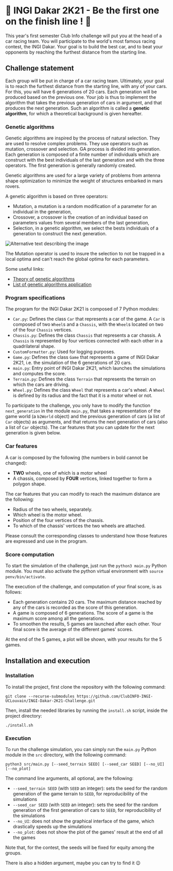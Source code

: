 # :car: INGI Dakar 2K21 - Be the first one on the finish line ! :car:

This year's first semester Club Info challenge will put you at the head of a car racing team.
You will participate to the world's most famous racing contest, the INGI Dakar.
Your goal is to build the best car, and to beat your opponents by reaching the furthest distance from the starting line.

## Challenge statement

Each group will be put in charge of a car racing team.
Ultimately, your goal is to reach the furthest distance from the starting line, with any of your cars.
For this, you will have 6 generations of 20 cars.
Each generation will be produced based on the previous one.
Your job is thus to implement the algorithm that takes the previous generation of cars in argument,
and that produces the next generation.
Such an algorithm is called a **genetic algorithm**, for which a theoretical background is given hereafter.

### Genetic algorithms

Genetic algorithms are inspired by the process of natural selection. They are used to resolve complex problems. They use operators such as mutation, crossover and selection. GA process is divided into generation. Each generation is composed of a finite number of individuals which are construct with the best individuals of the last generation and with the three operators. The first generation is generally randomly created.

Genetic algorithms are used for a large variety of problems from antenna shape optimization to minimize the weight of structures embarked in mars rovers.

A genetic algorithm is based on three operators:

- Mutation, a mutation is a random modification of a parameter for an individual in the generation,
- Crossover, a crossover is the creation of an individual based on parameters values from several members of the last generation,
- Selection, in a genetic algorithm, we select the bests individuals of a generation to construct the next generation.

![Alternative text describing the image](https://www.tutorialspoint.com/genetic_algorithms/images/ga_motivation.jpg)

The Mutation operator is used to insure the selection to not be trapped in a local optima and can't reach the global optima for each parameters.

Some useful links:
- [Theory of genetic algorithms](https://reader.elsevier.com/reader/sd/pii/S0304397500004060?token=6240AF810A6BC428879CE8AEB4F04F4AA5A72A2D98CAB426176300A0225D41DE6039B263D1BE7B53E6BCA3974706F28F&originRegion=eu-west-1&originCreation=20211107165130)
- [List of genetic algorithms application](https://en.wikipedia.org/wiki/List_of_genetic_algorithm_applications)
### Program specifications

The program for the INGI Dakar 2K21 is composed of 7 Python modules:
- `Car.py`: Defines the class `Car` that represents a car of the game.
A `Car` is composed of two `Wheel`s and a `Chassis`,
with the `Wheel`s located on two of the four `Chassis` vertices.
- `Chassis.py`: Defines the class `Chassis` that represents a car chassis.
A `Chassis` is represented by four vertices connected with each other in a quadrilateral shape.
- `CustomFormatter.py`: Used for logging purposes.
- `Game.py`: Defines the class `Game` that represents a game of INGI Dakar 2K21,
i.e. the simulation of the 6 generations of 20 cars.
- `main.py`: Entry point of INGI Dakar 2K21, which launches the simulations and computes the score.
- `Terrain.py`: Defines the class `Terrain` that represents the terrain on which the cars are driving.
- `Wheel.py`: Defines the class `Wheel` that represents a car's wheel.
A `Wheel` is defined by its radius and the fact that it is a motor wheel or not.

To participate to the challenge, you only have to modify the function `next_generation` in the module `main.py`,
that takes a representation of the game world (a `b2World` object)
and the previous generation of cars (a list of `Car` objects) as arguments,
and that returns the next generation of cars (also a list of `Car` objects).
The car features that you can update for the next generation is given below.

### Car features

A car is composed by the following (the numbers in bold cannot be changed):
- **TWO** wheels, one of which is a motor wheel
- A chassis, composed by **FOUR** vertices, linked together to form a polygon shape.

The car features that you can modify to reach the maximum distance are the following:
- Radius of the two wheels, separately.
- Which wheel is the motor wheel.
- Position of the four vertices of the chassis.
- To which of the chassis' vertices the two wheels are attached.

Please consult the corresponding classes to understand how those features are expressed and use in the program.

### Score computation

To start the simulation of the challenge, just run the `python3 main.py` Python module. You must also activate the python virtual environment with `source penv/bin/activate`.

The execution of the challenge, and computation of your final score, is as follows:
- Each generation contains 20 cars. The maximum distance reached by any of the cars is recorded as
the score of this generation.
- A game is composed of 6 generations. The score of a game is the maximum score among all the generations.
- To smoothen the results, 5 games are launched after each other.
Your final score is the average of the different games' scores.

At the end of the 5 games, a plot will be shown, with your results for the 5 games.


## Installation and execution

### Installation

To install the project, first clone the repository with the following command:
```shell
git clone --recurse-submodules https://github.com/ClubINFO-INGI-UCLouvain/INGI-Dakar-2K21-Challenge.git
```

Then, install the needed libraries by running the `install.sh` script,
inside the project directory:
```shell
./install.sh
```

### Execution

To run the challenge simulation, you can simply run the `main.py` Python module in the `src` directory,
with the following command:

```shell
python3 src/main.py [--seed_terrain SEED] [--seed_car SEED] [--no_UI] [--no_plot]
```

The command line arguments, all optional, are the following:
- `--seed_terrain SEED` (with `SEED` an integer): sets the seed for the random generation of the game terrain to `SEED`,
for reproducibility of the simulations
- `--seed_car SEED` (with `SEED` an integer): sets the seed for the random generation
of the first generation of cars to `SEED`, for reproducibility of the simulations
- `--no_UI`: does not show the graphical interface of the game, which drastically speeds up the simulations
- `--no_plot`: does not show the plot of the games' result at the end of all the games

Note that, for the contest, the seeds will be fixed for equity among the groups.

There is also a hidden argument, maybe you can try to find it :wink: